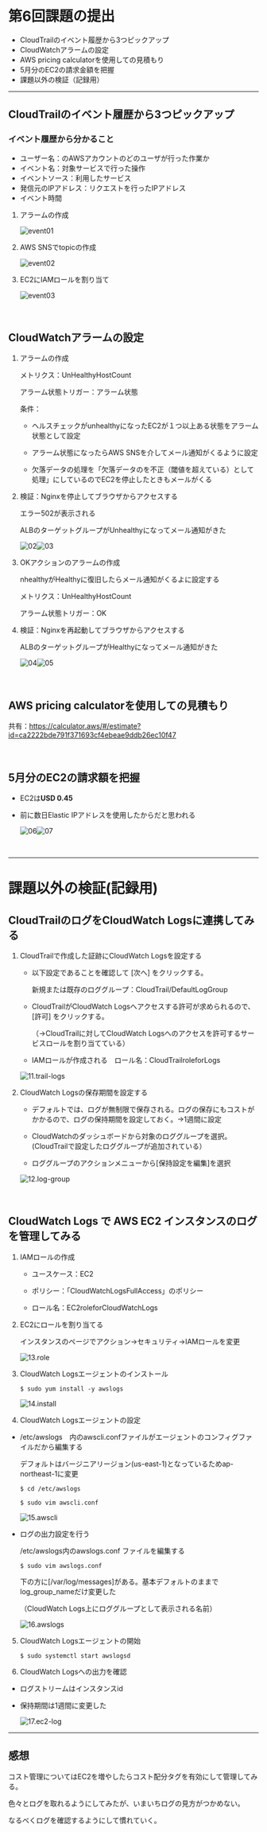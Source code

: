 # 第6回課題の提出

- CloudTrailのイベント履歴から3つピックアップ
- CloudWatchアラームの設定
- AWS pricing calculatorを使用しての見積もり
- 5月分のEC2の請求金額を把握
- 課題以外の検証（記録用）

----
## CloudTrailのイベント履歴から3つピックアップ

### イベント履歴から分かること

- ユーザー名：のAWSアカウントのどのユーザが行った作業か
- イベント名：対象サービスで行った操作
- イベントソース：利用したサービス
- 発信元のIPアドレス：リクエストを行ったIPアドレス
- イベント時間

1. アラームの作成

     ![event01](image/lec06/08.event01.jpg)

2. AWS SNSでtopicの作成

     ![event02](image/lec06/09.event02.jpg)

3. EC2にIAMロールを割り当て

     ![event03](image/lec06/10.event03.jpg)

<br/>

## CloudWatchアラームの設定

1. アラームの作成

     メトリクス：UnHealthyHostCount

     アラーム状態トリガー：アラーム状態

     条件：
     
     - ヘルスチェックがunhealthyになったEC2が１つ以上ある状態をアラーム状態として設定

     - アラーム状態になったらAWS SNSを介してメール通知がくるように設定
     - 欠落データの処理を「欠落データのを不正（閾値を超えている）として処理」にしているのでEC2を停止したときもメールがくる

2. 検証：Nginxを停止してブラウザからアクセスする

     エラー502が表示される

     ALBのターゲットグループがUnhealthyになってメール通知がきた

     ![02](image/lec06/02.error502.jpg)![03](image/lec06/03.unhealthy-mail.jpg)

3. OKアクションのアラームの作成

     nhealthyがHealthyに復旧したらメール通知がくるよに設定する

     メトリクス：UnHealthyHostCount

     アラーム状態トリガー：OK

4. 検証：Nginxを再起動してブラウザからアクセスする

     ALBのターゲットグループがHealthyになってメール通知がきた

     ![04](image/lec06/04.restart.jpg)![05](image/lec06/05.ok-mail.jpg)

<br/>

## AWS pricing calculatorを使用しての見積もり

共有：https://calculator.aws/#/estimate?id=ca2222bde791f371693cf4ebeae9ddb26ec10f47

<br/>

## 5月分のEC2の請求額を把握

- EC2は**USD 0.45**

- 前に数日Elastic IPアドレスを使用したからだと思われる


    ![06](image/lec06/06.cost_may.jpg)![07](image/lec06/07.cost01.jpg)

<br/>

----

# 課題以外の検証(記録用)

## CloudTrailのログをCloudWatch Logsに連携してみる

1. CloudTrailで作成した証跡にCloudWatch Logsを設定する

     - 以下設定であることを確認して [次へ] をクリックする。

       新規または既存のロググループ：CloudTrail/DefaultLogGroup

     - CloudTrailがCloudWatch Logsへアクセスする許可が求められるので、[許可] をクリックする。

        （→CloudTrailに対してCloudWatch Logsへのアクセスを許可するサービスロールを割り当てている）

     - IAMロールが作成される　ロール名：CloudTrailroleforLogs

   ![11.trail-logs](image/lec06/11.cloudtrail.jpg)

2. CloudWatch Logsの保存期間を設定する

   - デフォルトでは、ログが無制限で保存される。ログの保存にもコストがかかるので、ログの保持期間を設定しておく。→1週間に設定

   - CloudWatchのダッシュボードから対象のロググループを選択。(CloudTrailで設定したロググループが追加されている）

   - ロググループのアクションメニューから[保持設定を編集]を選択

   ![12.log-group](image/lec06/12.Loggroup.jpg)

<br/>

## CloudWatch Logs で AWS EC2 インスタンスのログを管理してみる

1. IAMロールの作成

   - ユースケース：EC2

   - ポリシー：「CloudWatchLogsFullAccess」のポリシー

   - ロール名：EC2roleforCloudWatchLogs

2. EC2にロールを割り当てる

    インスタンスのページでアクション→セキュリティ→IAMロールを変更

    ![13.role](image/lec06/13.ec2role.jpg)

3. CloudWatch Logsエージェントのインストール

       $ sudo yum install -y awslogs

    ![14.install](image/lec06/14.awslogs-install.jpg)

4. CloudWatch Logsエージェントの設定

- /etc/awslogs　内のawscli.confファイルがエージェントのコンフィグファイルだから編集する

     デフォルトはバージニアリージョン(us-east-1)となっているためap-northeast-1に変更

      $ cd /etc/awslogs

      $ sudo vim awscli.conf

   ![15.awscli](image/lec06/15.awscli.conf.jpg)

- ログの出力設定を行う

  /etc/awslogs内のawslogs.conf ファイルを編集する

      $ sudo vim awslogs.conf

   下の方に[/var/log/messages]がある。基本デフォルトのままでlog_group_nameだけ変更した

  （CloudWatch Logs上にロググループとして表示される名前）

  ![16.awslogs](image/lec06/16.awslogs.conf.jpg)

5. CloudWatch Logsエージェントの開始

       $ sudo systemctl start awslogsd

6. CloudWatch Logsへの出力を確認

- ログストリームはインスタンスid

- 保持期間は1週間に変更した

  ![17.ec2-log](image/lec06/17.ec2log.jpg)

---
## 感想
コスト管理についてはEC2を増やしたらコスト配分タグを有効にして管理してみる。

色々とログを取れるようにしてみたが、いまいちログの見方がつかめない。

なるべくログを確認するようにして慣れていく。